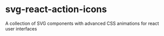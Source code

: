 # svg-react-action-icons
A collection of SVG components with advanced CSS animations for react user interfaces
